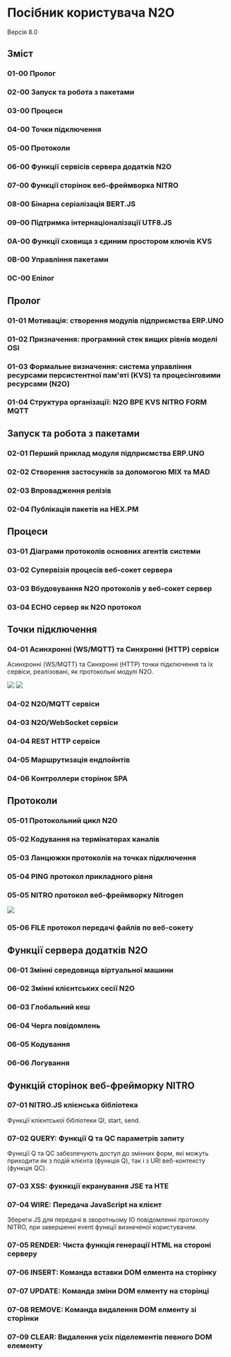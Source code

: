 # Посібник користувача N2O

Версія 8.0

## Зміст

### 01-00 Пролог
### 02-00 Запуск та робота з пакетами
### 03-00 Процеси
### 04-00 Точки підключення
### 05-00 Протоколи
### 06-00 Функції сервісів сервера додатків N2O
### 07-00 Функції сторінок веб-фреймворка NITRO
### 08-00 Бінарна серіалізація BERT.JS
### 09-00 Підтримка інтернаціоналізації UTF8.JS
### 0A-00 Функції сховища з єдиним простором ключів KVS
### 0B-00 Управління пакетами
### 0C-00 Епілог

## Пролог

### 01-01 Мотивація: створення модулів підприємства ERP.UNO
### 01-02 Призначення: програмний стек вищих рівнів моделі OSI
### 01-03 Формальне визначення: система управління ресурсами персистентної пам'яті (KVS) та процесінговими ресурсами (N2O)
### 01-04 Структура організації: N2O BPE KVS NITRO FORM MQTT

## Запуск та робота з пакетами

### 02-01 Перший приклад модуля підприємства ERP.UNO
### 02-02 Створення застосунків за допомогою MIX та MAD
### 02-03 Впровадження релізів
### 02-04 Публікація пакетів на HEX.PM

## Процеси

### 03-01 Діаграми протоколів основних агентів системи
### 03-02 Супервізія процесів веб-сокет сервера
### 03-03 Вбудовування N2O протоколів у веб-сокет сервер
### 03-04 ECHO сервер як N2O протокол

## Точки підключення

### 04-01 Асинхронні (WS/MQTT) та Синхронні (HTTP) сервіси

Асинхронні (WS/MQTT) та Синхронні (HTTP) точки підключення
та їх сервіси, реалізовані, як протокольні модулі N2O.

<img src="images/mqtt.n2o.png"/>
<img src="images/ws.n2o.png"/>

### 04-02 N2O/MQTT сервіси
### 04-03 N2O/WebSocket сервіси
### 04-04 REST HTTP сервіси
### 04-05 Маршрутизація ендпойнтів
### 04-06 Контроллери сторінок SPA

## Протоколи

### 05-01 Протокольний цикл N2O
### 05-02 Кодування на термінаторах каналів
### 05-03 Ланцюжки протоколів на точках підключення
### 05-04 PING протокол прикладного рівня
### 05-05 NITRO протокол веб-фреймворку Nitrogen

<img src="images/nitro.png"/>

### 05-06 FILE протокол передачі файлів по веб-сокету

## Функції сервера додатків N2O

### 06-01 Змінні середовища віртуальної машини
### 06-02 Змінні клієнтських сесії N2O
### 06-03 Глобальний кеш
### 06-04 Черга повідомлень
### 06-05 Кодування
### 06-06 Логування

## Функцій сторінок веб-фрейморку NITRO

### 07-01 NITRO.JS клієнська бібліотека

Функції клієнтської бібліотеки QI, start, send.

### 07-02 QUERY: Функції Q та QC параметрів запиту

Функції Q та QС забезпечують доступ до змінних форм, які
можуть приходити як з подій клієнта (функція Q), так і з URI веб-контексту (функція QC).

### 07-03 XSS: фукнкції екранування JSE та HTE
### 07-04 WIRE: Передача JavaScript на клієнт

Збереги JS для передачі в зворотньому IO повідомленні протоколу NITRO,
при завершенні event функції визначеної користувачем.

### 07-05 RENDER: Чиста функція генерації HTML на стороні серверу
### 07-06 INSERT: Команда вставки DOM елмента на сторінку
### 07-07 UPDATE: Команда зміни DOM елменту на сторінці
### 07-08 REMOVE: Команда видалення DOM елменту зі сторінки
### 07-09 CLEAR: Видалення усіх піделементів певного DOM елементу

